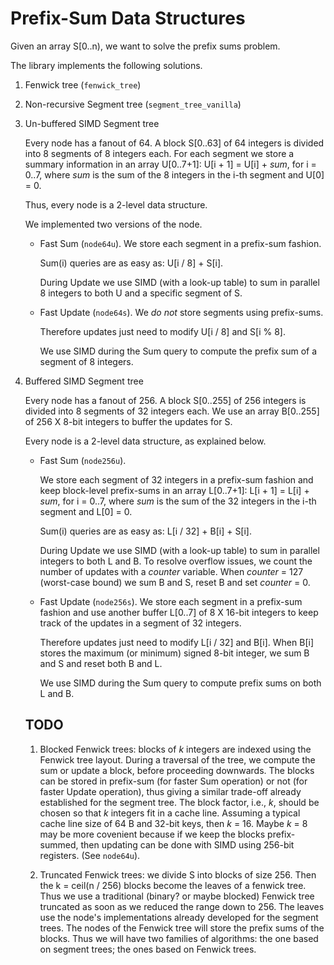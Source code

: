 Prefix-Sum Data Structures
===

Given an array S[0..n), we want to solve
the prefix sums problem.

The library implements the following solutions.

1. Fenwick tree (`fenwick_tree`)
2. Non-recursive Segment tree (`segment_tree_vanilla`)
3. Un-buffered SIMD Segment tree

	Every node has a fanout of 64.
	A block S[0..63] of 64 integers is divided into 8
	segments
	of 8 integers each. For each segment we store
	a summary information in an array U[0..7+1]:
	U[i + 1] = U[i] + *sum*,
	for i = 0..7, where *sum* is the sum of the 8
	integers in the i-th segment and U[0] = 0.

	Thus, every node is a 2-level data structure.

	We implemented two versions of the node.

	- Fast Sum (`node64u`).
	  We store each segment in a prefix-sum
	  fashion.

	  Sum(i) queries are as easy as:
	  U[i / 8] + S[i].

	  During Update we use SIMD
	  (with a look-up table)
	  to sum in parallel 8 integers to both U and
	  a specific segment of S.

	- Fast Update (`node64s`).
	  We *do not* store segments using
	  prefix-sums.

	  Therefore updates just need to modify U[i / 8] and
	  S[i % 8].

	  We use SIMD during the Sum query to
	  compute the prefix sum of a segment of 8 integers.

4. Buffered SIMD Segment tree

	Every node has a fanout of 256.
	A block S[0..255] of 256 integers is divided into 8
	segments
	of 32 integers each. We use an array B[0..255]
	of 256 X 8-bit integers to buffer the updates
	for S.

	Every node is a 2-level data structure, as explained
	below.

	- Fast Sum (`node256u`).

	  We store each segment of 32 integers in a
	  prefix-sum fashion and keep block-level
	  prefix-sums in an array L[0..7+1]:
	  L[i + 1] = L[i] + *sum*,
	  for i = 0..7, where *sum* is the sum of the 32
	  integers in the i-th segment and L[0] = 0.

	  Sum(i) queries are as easy as:
	  L[i / 32] + B[i] + S[i].

	  During Update we use SIMD
	  (with a look-up table)
	  to sum in parallel integers to both L and B.
	  To resolve overflow issues, we count
	  the number of updates with a *counter* variable.
	  When *counter* = 127 (worst-case bound)
	  we sum B and S, reset B and set *counter* = 0.

	- Fast Update (`node256s`).
	  We store each segment in a prefix-sum
	  fashion and use another buffer L[0..7] of
	  8 X 16-bit integers to keep track of the
	  updates in a segment of 32 integers.

	  Therefore updates just need to modify L[i / 32] and
	  B[i]. When B[i] stores the maximum (or minimum)
	  signed 8-bit integer, we sum B and S and reset both
	  B and L.

	  We use SIMD during the Sum query to
	  compute prefix sums on both L and B.


	TODO
	----

	1. Blocked Fenwick trees: blocks of *k* integers are 	   indexed using the Fenwick tree layout.
	   During a traversal of the tree, we compute the sum
	   or update a block, before proceeding downwards.
	   The blocks
	   can be stored in prefix-sum (for faster Sum operation)
	   or not (for faster Update operation), thus giving
	   a similar trade-off already established for the segment
	   tree.
	   The block factor, i.e., *k*, should be chosen so that
	   *k* integers fit in a cache line.
	   Assuming a typical cache line size of 64 B and 32-bit
	   keys, then *k* = 16.
	   Maybe *k* = 8 may be more covenient because
	   if we keep the blocks prefix-summed, then
	   updating can be done with SIMD using 256-bit registers.
	   (See `node64u`).

	2. Truncated Fenwick trees: we divide S into blocks
	   of size 256. Then the k = ceil(n / 256) blocks
	   become the leaves of a fenwick tree.
	   Thus we use a traditional (binary? or maybe blocked)
	   Fenwick tree truncated as soon as we reduced the range
	   down to 256.
	   The leaves use the node's implementations already
	   developed for the segment trees.
	   The nodes of the Fenwick tree will store the prefix
	   sums of the blocks.
	   Thus we will have two families of algorithms:
	   the one based on segment trees; the ones based on
	   Fenwick trees.